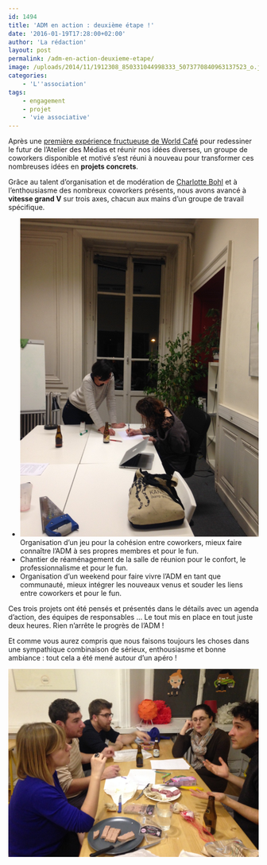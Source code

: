 ```yaml
---
id: 1494
title: 'ADM en action : deuxième étape !'
date: '2016-01-19T17:28:00+02:00'
author: 'La rédaction'
layout: post
permalink: /adm-en-action-deuxieme-etape/
image: /uploads/2014/11/1912308_850331044998333_5073770840963137523_o.jpg
categories:
    - 'L''association'
tags:
    - engagement
    - projet
    - 'vie associative'
---
```


<span style="font-weight: 400;">Après une [première expérience fructueuse de World Café](/2015/11/reinventons-nous/) pour redessiner le futur de l’Atelier des Médias et réunir nos idées diverses, un groupe de coworkers disponible et motivé s’est réuni à nouveau pour transformer ces nombreuses idées en **projets concrets**. </span>

<span style="font-weight: 400;">Grâce au talent d’organisation et de modération de [Charlotte Bohl](/coworkers/charlotte-bohl/) et à l’enthousiasme des nombreux coworkers présents, nous avons avancé à **vitesse grand V** sur trois axes, chacun aux mains d’un groupe de travail spécifique.</span>

- <span style="font-weight: 400;"><img src="/uploads/2016/01/IMG_5935-e1453219962130.jpg" alt="projet salle de réunion">Organisation d’un jeu pour la cohésion entre coworkers, mieux faire connaître l’ADM à ses propres membres et pour le fun.</span>
- <span style="font-weight: 400;">Chantier de réaménagement de la salle de réunion pour le confort, le professionnalisme et pour le fun.</span>
- <span style="font-weight: 400;">Organisation d’un weekend pour faire vivre l’ADM en tant que communauté, mieux intégrer les nouveaux venus et souder les liens entre coworkers et pour le fun.</span>

<span style="font-weight: 400;">Ces trois projets ont été pensés et présentés dans le détails avec un agenda d’action, des équipes de responsables … Le tout mis en place en tout juste deux heures. Rien n’arrête le progrès de l’ADM !</span>

<span style="font-weight: 400;">Et comme vous aurez compris que nous faisons toujours les choses dans une sympathique combinaison de sérieux, enthousiasme et bonne ambiance : tout cela a été mené autour d’un apéro !</span>

[![apéro co reflexion 2](/uploads/2016/01/IMG_5934.jpg)](/uploads/2016/01/IMG_5934.jpg)